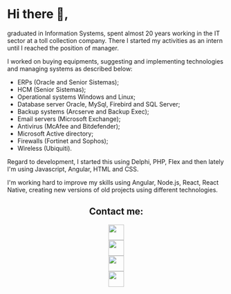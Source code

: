 # Hi there 👋,

graduated in Information Systems, spent almost 20 years working in the IT sector at a toll collection company. There I started my activities as an intern until I reached the position of manager.

I worked on buying equipments, suggesting and implementing technologies and managing systems as described below:

 - ERPs (Oracle and Senior Sistemas);
 - HCM (Senior Sistemas);
 - Operational systems Windows and Linux;
 - Database server Oracle, MySql, Firebird and SQL Server;
 - Backup systems (Arcserve and Backup Exec);
 - Email servers (Microsoft Exchange);
 - Antivirus (McAfee and Bitdefender);
 - Microsoft Active directory;
 - Firewalls (Fortinet and Sophos);
 - Wireless (Ubiquiti).

Regard to development, I started this using Delphi, PHP, Flex and then lately I'm using Javascript, Angular, HTML and CSS.

I'm working hard to improve my skills using Angular, Node.js, React, React Native, creating new versions of old projects using different technologies.

<div align="center">
	<h2> Contact me:</h2>
	<a href="https://www.linkedin.com/in/marcinhuk" target="_blank">
		<img width="36px" src="https://toolbox.tec.br/assets/images/github/linkedin.svg" hspace="10"/>
	</a>
	<br>
	<a href="mailto:rmarcinhuk@hotmail.com" target="_blank">
		<img width="36px" src="https://toolbox.tec.br/assets/images/github/gmail.svg"/>
	</a>
	<br>
	<a href="https://wa.me/5542999154343" target="_blank" >
		<img width="36px" src="https://toolbox.tec.br/assets/images/github/whatsapp.svg" hspace="10"/>
	</a>
	<br>
	<a href="https://marcinhuk.github.io/" target="_blank" >
		<img width="36px" src="https://toolbox.tec.br/assets/images/github/github.svg"/>
	</a>
</div>